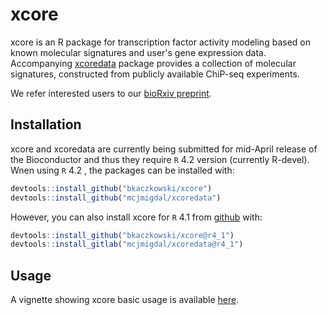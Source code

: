 # xcore

xcore is an R package for transcription factor activity modeling
based on known molecular signatures and user's gene expression data.
Accompanying [xcoredata](https://github.com/mcjmigdal/xcoredata/) package
provides a collection of molecular signatures, constructed from publicly
available ChiP-seq experiments.

We refer interested users to our [bioRxiv preprint](https://www.biorxiv.org/content/10.1101/2022.02.23.481130v1).

## Installation
xcore and xcoredata are currently being submitted for mid-April release of the Bioconductor and thus they require `R` 4.2 version (currently R-devel).
Wnen using `R` 4.2 , the packages can be installed with:
``` r
devtools::install_github("bkaczkowski/xcore")
devtools::install_github("mcjmigdal/xcoredata")
```

However, you can also install xcore for `R` 4.1 from [github](https://github.com/bkaczkowski/xcore) with:
``` r
devtools::install_github("bkaczkowski/xcore@r4_1")
devtools::install_gitlab("mcjmigdal/xcoredata@r4_1")
```

## Usage

A vignette showing xcore basic usage is available [here](https://bkaczkowski.github.io/xcore/articles/xcore_vignette.html).
